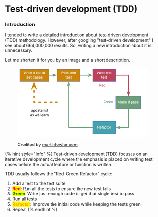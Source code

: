 # Test-driven development (TDD)

### Introduction

I tended to write a detailed introduction about test-driven development (TDD) methodology. However, after googling "test-driven development" I see about 664,000,000 results. So, writing a new introduction about it is unnecessary.

Let me shorten it for you by an image and a short description.

<figure><img src="../.gitbook/assets/card.png" alt=""><figcaption><p>Credited by <a href="https://martinfowler.com/bliki/TestDrivenDevelopment.html">martinfowler.com</a></p></figcaption></figure>

{% hint style="info" %}
Test-driven development (TDD) focuses on an iterative development cycle where the emphasis is placed on writing test cases before the actual feature or function is written.

TDD usually follows the "Red-Green-Refactor" cycle:

1. Add a test to the test suite
2. <mark style="color:red;">**Red**</mark>: Run all the tests to ensure the new test fails
3. <mark style="color:green;">**Green**</mark>: Write just enough code to get that single test to pass
4. Run all tests
5. <mark style="color:orange;">**Refactor**</mark>: Improve the initial code while keeping the tests green
6. Repeat
{% endhint %}

